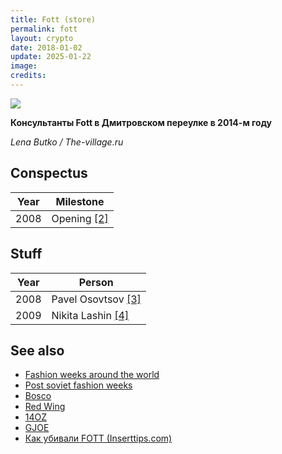 ```yaml
---
title: Fott (store)
permalink: fott
layout: crypto
date: 2018-01-02
update: 2025-01-22
image:
credits:
---
```


![](https://cdn.the-village.ru/the-village.ru/post_image-image/2zezwAMLdAL3AJKl6u6mMA-wide.png)

**Консультанты Fott в Дмитровском переулке в 2014-м году**

*Lena Butko / The-village.ru*

## Сonspectus

|Year|Milestone|
|-|-|
|2008|Opening <span id="1">[\[2\]](#f2)</span>|

## Stuff

|Year|Person|
|-|-|
|2008|Pavel Osovtsov <span id="a1">[\[3\]](#f3)</span>|
|2009|Nikita Lashin <span id="a1">[\[4\]](#f4)</span>|

## See also

+ [Fashion weeks around the world](fashion-weeks-around-the-world)
+ [Post soviet fashion weeks](post-soviet-fashion-weeks)
+ [Bosco](bosco)
+ [Red Wing](index)
+ [14OZ](index)
+ [GJOE](index)
+ [Как убивали FOTT (Inserttips.com)](https://inserttips.com/fott-kill/?fbclid=IwAR2A1ba-Punm8e2adIj9nSar6Wdy1iJR6499NP97zdV5MS5cEMkROaQi1qc)
